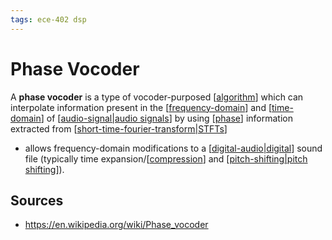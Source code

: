 ```yaml
---
tags: ece-402 dsp
---
```


# Phase Vocoder

A **phase vocoder** is a type of vocoder-purposed [[algorithm]] which can interpolate information present in the [[frequency-domain]] and [[time-domain]] of [[audio-signal|audio signals]] by using [[phase]] information extracted from [[short-time-fourier-transform|STFTs]]

- allows frequency-domain modifications to a [[digital-audio|digital]] sound file (typically time expansion/[[compression]] and [[pitch-shifting|pitch shifting]]).

## Sources

- <https://en.wikipedia.org/wiki/Phase_vocoder>

[//begin]: # "Autogenerated link references for markdown compatibility"
[algorithm]: algorithm "Algorithm"
[frequency-domain]: frequency-domain "Frequency Domain"
[time-domain]: time-domain "Time Domain"
[audio-signal|audio signals]: audio-signal "Audio Signal"
[phase]: phase "Phase"
[short-time-fourier-transform|STFTs]: short-time-fourier-transform "Short-time Fourier Transform"
[digital-audio|digital]: digital-audio "Digital Audio"
[compression]: compression "Compression"
[pitch-shifting|pitch shifting]: pitch-shifting "Pitch Shifting"
[//end]: # "Autogenerated link references"
